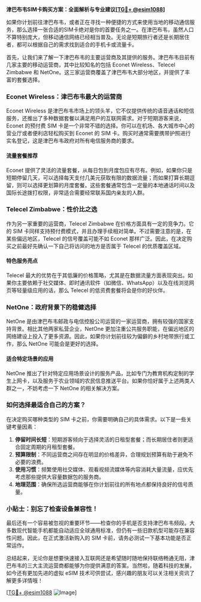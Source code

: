 **津巴布韦SIM卡购买方案：全面解析与专业建议[[TG💪+ @esim1088](https://t.me/s/esim1088)]**

如果你计划前往津巴布韦，或者正在寻找一种便捷的方式来使用当地的移动通信服务，那么选择一张合适的SIM卡绝对是你的首要任务之一。在津巴布韦，虽然人口不算特别庞大，但移动通信网络已经相当普及。无论是短期旅行者还是长期居住者，都可以根据自己的需求找到适合的手机卡或流量卡。

首先，让我们来了解一下津巴布韦的主要运营商及其提供的服务。津巴布韦目前有几家主要的移动运营商，其中比较知名的包括 Econet Wireless、Telecel Zimbabwe 和 NetOne。这三家运营商覆盖了津巴布韦大部分地区，并提供了丰富的套餐选择。

### **Econet Wireless：津巴布韦最大的运营商**

Econet Wireless 是津巴布韦市场上的领头羊，它不仅提供传统的语音通话和短信服务，还推出了多种数据套餐以满足用户的互联网需求。对于短期游客来说，Econet 的预付费 SIM 卡是一个非常不错的选择。你可以在机场、各大城市中心的营业厅或者便利店轻松购买到 Econet 的 SIM 卡。购买时通常需要携带护照进行实名登记，这是津巴布韦政府对所有电信服务商的要求。

#### **流量套餐推荐**
Econet 提供了灵活的流量套餐，从每日包到月度包应有尽有。例如，如果你只是短期停留几天，可以选择每天支付几美元获取有限的数据流量；而如果打算长期逗留，则可以选择更划算的月度套餐。这些套餐通常包含一定量的本地通话时间以及国际长途拨打权限，非常适合需要经常联系国内亲友的人群。

### **Telecel Zimbabwe：性价比之选**

作为另一家重要的运营商，Telecel Zimbabwe 在价格方面具有一定的竞争力。它的 SIM 卡同样支持预付费模式，并且办理手续相对简单。不过需要注意的是，在某些偏远地区，Telecel 的信号覆盖可能不如 Econet 那样广泛。因此，在决定购买之前最好先确认一下自己将访问的地方是否属于 Telecel 的优质覆盖区域。

#### **特色服务亮点**
Telecel 最大的优势在于其低廉的价格策略，尤其是在数据流量方面表现突出。如果你主要依赖于社交媒体、即时通讯软件（如微信、WhatsApp）以及在线浏览网页等轻量级应用的话，那么 Telecel 的低资费套餐将会是你的好伙伴。

### **NetOne：政府背景下的稳健选择**

NetOne 是由津巴布韦邮政与电信控股公司运营的一家运营商，拥有较强的国家支持背景。相比其他两家私营企业，NetOne 更加注重公共服务职能，在偏远地区的网络建设上投入了更多资源。因此，如果你计划前往较为偏僻的乡村地带旅行或工作，那么 NetOne 可能会是更好的选择。

#### **适合特定场景的应用**
NetOne 推出了针对特定应用场景设计的服务产品，比如专门为教育机构定制的学生上网卡，以及服务于农业领域的农民信息推送平台。如果你恰好属于上述两类人群之一，不妨考虑一下 NetOne 的相关解决方案。

### **如何选择最适合自己的方案？**

在决定购买哪种类型的 SIM 卡之前，你需要明确自己的具体需求。以下是一些关键考量因素：

1. **停留时间长短**：短期游客倾向于选择灵活的日租型套餐；而长期居住者则更适合固定周期的月租型套餐。
2. **预算限制**：不同运营商之间存在明显的价格差异，合理规划预算有助于避免不必要的浪费。
3. **使用习惯**：频繁使用社交媒体、观看视频流媒体等内容消耗大量流量，应优先考虑那些提供大容量数据包的服务商。
4. **地理范围**：确保所选运营商能够在你计划前往的所有地点都保持良好的信号质量。

### **小贴士：别忘了检查设备兼容性！**

最后还有一个容易被忽视的重要环节——检查你的手机是否支持津巴布韦频段。大多数现代智能手机都能自动适应全球通用标准，但仍有一些旧款机型可能存在兼容性问题。因此，在正式激活新购入的 SIM 卡前，请务必测试一下基本功能是否正常运作。

总结起来，无论你是想要快速接入互联网还是希望随时随地保持联络畅通无阻，津巴布韦的三大主流运营商都能够为你提供满意的答案。当然啦，随着科技的发展，如今还有更加先进的虚拟 eSIM 技术可供尝试，感兴趣的朋友可以关注相关资讯了解更多详情哦！

[[TG💪+ @esim1088](https://t.me/s/esim1088) ![Image](https://i.postimg.cc/4NQfJmqS/Snipaste-2025-05-13-00-14-12.png)]